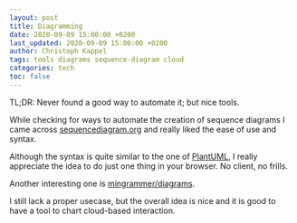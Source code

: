 ```yaml
---
layout: post
title: Diagramming
date: 2020-09-09 15:00:00 +0200
last_updated: 2020-09-09 15:00:00 +0200
author: Christoph Kappel
tags: tools diagrams sequence-diagram cloud
categories: tech
toc: false
---
```

TL;DR: Never found a good way to automate it; but nice tools.

While checking for ways to automate the creation of sequence diagrams I came across
[sequencediagram.org][1] and really liked the ease of use and syntax.

Although the syntax is quite similar to the one of [PlantUML][2], I really
appreciate the idea to do just one thing in your browser. No client, no frills.

Another interesting one is [mingrammer/diagrams][3].

I still lack a proper usecase, but the overall idea is nice and it is good to have a tool to chart
 cloud-based interaction.

[1]: https://sequencediagram.org
[2]: https://plantuml.com/
[3]: https://github.com/mingrammer/diagrams/blob/master/README.md